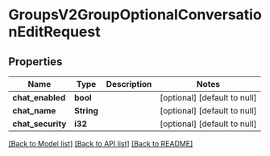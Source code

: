 # GroupsV2GroupOptionalConversationEditRequest

## Properties
Name | Type | Description | Notes
------------ | ------------- | ------------- | -------------
**chat_enabled** | **bool** |  | [optional] [default to null]
**chat_name** | **String** |  | [optional] [default to null]
**chat_security** | **i32** |  | [optional] [default to null]

[[Back to Model list]](../README.md#documentation-for-models) [[Back to API list]](../README.md#documentation-for-api-endpoints) [[Back to README]](../README.md)



